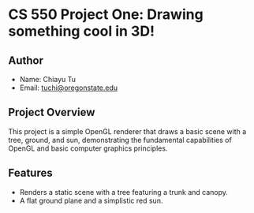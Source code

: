 # CS 550 Project One: Drawing something cool in 3D!

## Author
- Name: Chiayu Tu
- Email: tuchi@oregonstate.edu

## Project Overview

This project is a simple OpenGL renderer that draws a basic scene with a tree, ground, and sun, demonstrating the fundamental capabilities of OpenGL and basic computer graphics principles.

## Features
- Renders a static scene with a tree featuring a trunk and canopy.
- A flat ground plane and a simplistic red sun.
